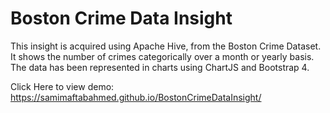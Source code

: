 # Boston Crime Data Insight

This insight is acquired using Apache Hive, from the Boston Crime Dataset. It shows the number of crimes categorically over a month or yearly basis. The data has been represented in charts using ChartJS and Bootstrap 4.

Click Here to view demo: https://samimaftabahmed.github.io/BostonCrimeDataInsight/ 
